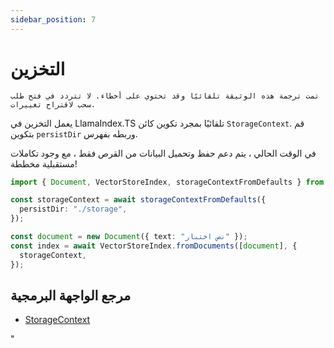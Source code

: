 ```yaml
---
sidebar_position: 7
---
```


# التخزين

`تمت ترجمة هذه الوثيقة تلقائيًا وقد تحتوي على أخطاء. لا تتردد في فتح طلب سحب لاقتراح تغييرات.`

يعمل التخزين في LlamaIndex.TS تلقائيًا بمجرد تكوين كائن `StorageContext`. قم بتكوين `persistDir` وربطه بفهرس.

في الوقت الحالي ، يتم دعم حفظ وتحميل البيانات من القرص فقط ، مع وجود تكاملات مستقبلية مخططة!

```typescript
import { Document, VectorStoreIndex, storageContextFromDefaults } from "./src";

const storageContext = await storageContextFromDefaults({
  persistDir: "./storage",
});

const document = new Document({ text: "نص اختبار" });
const index = await VectorStoreIndex.fromDocuments([document], {
  storageContext,
});
```

## مرجع الواجهة البرمجية

- [StorageContext](../../api/interfaces/StorageContext.md)

"
